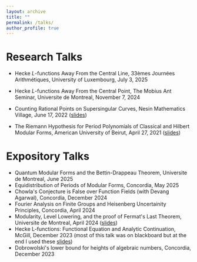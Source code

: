 ```yaml
---
layout: archive
title: ""
permalink: /talks/
author_profile: true
---
```


# Research Talks

* Hecke $L$-functions Away From the Central Line, 33èmes Journées Arithmétiques, University of Luxembourg, July 3, 2025

* Hecke $L$-functions Away From the Central Point, The Mobius Ant Seminar, Universite de Montreal, November 7, 2024

* Counting Rational Points on Supersingular Curves, Nesin Mathematics Village, June 17, 2022 ([slides](</talks/FinalPresentation.pdf>))

* The Riemann Hypothesis for Period Polynomials of Classical and Hilbert Modular
Forms, American University of Beirut, April 27, 2021 ([slides](/talks/Thesis-Slides.pdf))

# Expository Talks

* Quantum Modular Forms and the Bettin-Drappeau Theorem, Universite de Montreal, June 2025
* Equidistribution of Periods of Modular Forms, Concordia, May 2025
* Chowla's Conjecture is False over Function Fields (with Devang Agarwal), Concordia, December 2024
* Fourier Analysis on Finite Groups and Heisenberg Uncertainity Principles, Concordia, April 2024
* Modularity, Level Lowering, and the proof of Fermat's Last Theorem, Universite de Montreal, April 2024 ([slides](/talks/FLT.pdf))
* Hecke L-functions: Functional Equation and Analytic Continuation, McGill, December 2023 (most of this talk was on blackboard but at the end I used these [slides](/talks/FunctionalEquation.pdf))
* Dobrowolski's lower bound for heights of algebraic numbers, Concordia, December 2023